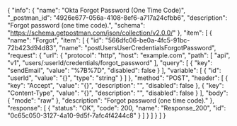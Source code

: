 {
  "info": {
    "name": "Okta Forgot Password (One Time Code)",
    "_postman_id": "4926e677-056a-4108-8ef6-a717a24cfbb6",
    "description": "Forgot password (one time code).",
    "schema": "https://schema.getpostman.com/json/collection/v2.0.0/"
  },
  "item": [
    {
      "name": "Forgot",
      "item": [
        {
          "id": "566dfc06-be0a-4fc5-91bc-72b423d94d83",
          "name": "postUsersUserCredentialsForgotPassword",
          "request": {
            "url": {
              "protocol": "http",
              "host": "example.com",
              "path": [
                "api",
                "v1",
                "users/:userId/credentials/forgot_password"
              ],
              "query": [
                {
                  "key": "sendEmail",
                  "value": "%7B%7D",
                  "disabled": false
                }
              ],
              "variable": [
                {
                  "id": "userId",
                  "value": "{}",
                  "type": "string"
                }
              ]
            },
            "method": "POST",
            "header": [
              {
                "key": "Accept",
                "value": "{}",
                "description": "",
                "disabled": false
              },
              {
                "key": "Content-Type",
                "value": "{}",
                "description": "",
                "disabled": false
              }
            ],
            "body": {
              "mode": "raw"
            },
            "description": "Forgot password (one time code)."
          },
          "response": [
            {
              "status": "OK",
              "code": 200,
              "name": "Response_200",
              "id": "0c65c050-3127-4a10-9d5f-7afc4f4244c8"
            }
          ]
        }
      ]
    }
  ]
}